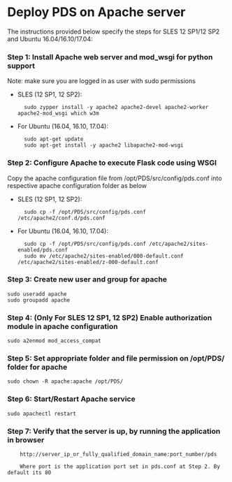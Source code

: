 # Deploy PDS on Apache server

The instructions provided below specify the steps for SLES 12 SP1/12 SP2 and Ubuntu 16.04/16.10/17.04:

### Step 1: Install Apache web server and mod_wsgi for python support
Note: make sure you are logged in as user with sudo permissions

* SLES (12 SP1, 12 SP2):

        sudo zypper install -y apache2 apache2-devel apache2-worker apache2-mod_wsgi which w3m

* For Ubuntu (16.04, 16.10, 17.04):

        sudo apt-get update
        sudo apt-get install -y apache2 libapache2-mod-wsgi

### Step 2: Configure Apache to execute Flask code using WSGI
 Copy the apache configuration file from /opt/PDS/src/config/pds.conf into respective apache configuration folder as below

* SLES (12 SP1, 12 SP2):

        sudo cp -f /opt/PDS/src/config/pds.conf /etc/apache2/conf.d/pds.conf

* For Ubuntu (16.04, 16.10, 17.04):

        sudo cp -f /opt/PDS/src/config/pds.conf /etc/apache2/sites-enabled/pds.conf
        sudo mv /etc/apache2/sites-enabled/000-default.conf /etc/apache2/sites-enabled/z-000-default.conf

### Step 3: Create new user and group for apache
    sudo useradd apache
    sudo groupadd apache

### Step 4: (Only For SLES 12 SP1, 12 SP2) Enable authorization module in apache configuration
    sudo a2enmod mod_access_compat

### Step 5: Set appropriate folder and file permission on /opt/PDS/ folder for apache
    sudo chown -R apache:apache /opt/PDS/

### Step 6: Start/Restart Apache service
    sudo apachectl restart


###  Step 7: Verify that the server is up, by running the application in browser
        http://server_ip_or_fully_qualified_domain_name:port_number/pds

        Where port is the application port set in pds.conf at Step 2. By default its 80

